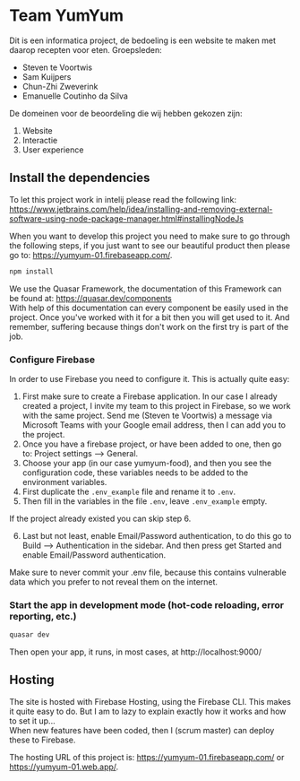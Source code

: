 # Team YumYum
Dit is een informatica project, de bedoeling is een website te maken met daarop recepten voor eten.
Groepsleden:
- Steven te Voortwis
- Sam Kuijpers
- Chun-Zhi Zweverink
- Emanuelle Coutinho da Silva

De domeinen voor de beoordeling die wij hebben gekozen zijn:
1. Website
2. Interactie
3. User experience

## Install the dependencies
To let this project work in intelij please read the following link: https://www.jetbrains.com/help/idea/installing-and-removing-external-software-using-node-package-manager.html#installingNodeJs

When you want to develop this project you need to make sure to go through the following steps, if you just want to see our beautiful product then please go to: https://yumyum-01.firebaseapp.com/.
```bash
npm install
```

We use the Quasar Framework, the documentation of this Framework can be found at: https://quasar.dev/components <br>
With help of this documentation can every component be easily used in the project. Once you've worked with it for a bit then you will get used to it. And remember, suffering because things don't work on the first try is part of the job.

### Configure Firebase
In order to use Firebase you need to configure it. This is actually quite easy:
1. First make sure to create a Firebase application. In our case I already created a project, I invite my team to this project in Firebase, so we work with the same project. Send me (Steven te Voortwis) a message via Microsoft Teams with your Google email address, then I can add you to the project.
2. Once you have a firebase project, or have been added to one, then go to: Project settings --> General.
3. Choose your app (in our case yumyum-food), and then you see the configuration code, these variables needs to be added to the environment variables.
4. First duplicate the `.env_example` file and rename it to `.env`.
5. Then fill in the variables in the file `.env`, leave `.env_example` empty.

If the project already existed you can skip step 6.

6. Last but not least, enable Email/Password authentication, to do this go to Build --> Authentication in the sidebar. And then press get Started and enable Email/Password authentication.

Make sure to never commit your .env file, because this contains vulnerable data which you prefer to not reveal them on the internet.

### Start the app in development mode (hot-code reloading, error reporting, etc.)
```bash
quasar dev
```
Then open your app, it runs, in most cases, at http://localhost:9000/

## Hosting
The site is hosted with Firebase Hosting, using the Firebase CLI. This makes it quite easy to do. But I am to lazy to explain exactly how it works and how to set it up...<br>
When new features have been coded, then I (scrum master) can deploy these to Firebase.

The hosting URL of this project is: https://yumyum-01.firebaseapp.com/ or https://yumyum-01.web.app/.
